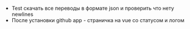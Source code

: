 * Test скачать все переводы в формате json и проверить что нету newlines
* После установки github app - страничка на vue со статусом и логом
